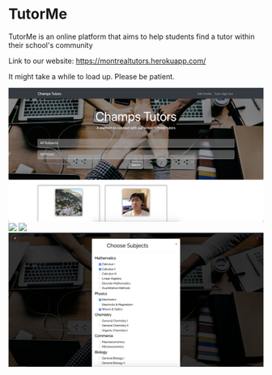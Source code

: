 # TutorMe

TutorMe is an online platform that aims to help students find a tutor within their school's community

Link to our website: https://montrealtutors.herokuapp.com/

It might take a while to load up. Please be patient.

<img src="MainPage.png" />
<img src="Edit1.png" />
<img src="Edit2.png" />
<img src="Edit3.png" />
